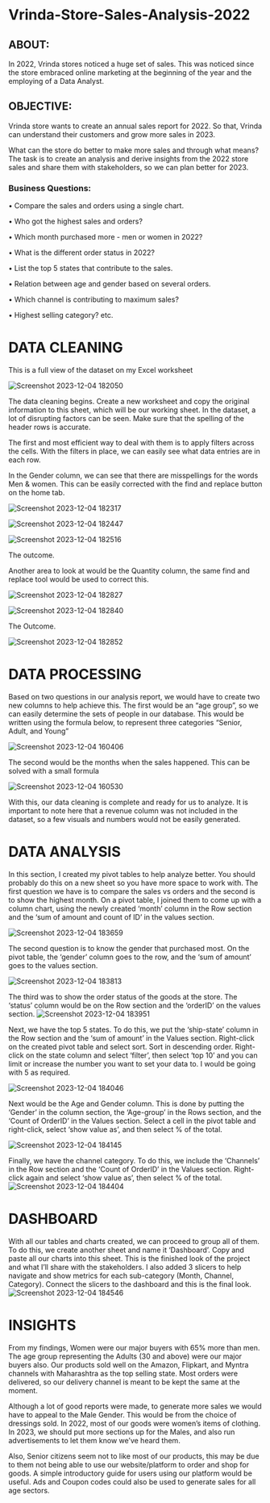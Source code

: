 # Vrinda-Store-Sales-Analysis-2022

## ABOUT:
 In 2022, Vrinda stores noticed a huge set of sales. This was noticed since the store embraced online marketing at the 
 beginning of the year and the employing of a Data Analyst.

## OBJECTIVE:
 Vrinda store wants to create an annual sales report for 2022. So that, Vrinda can understand their customers and grow more sales in 2023.
 
 What can the store do better to make more sales and through what means? The task is to create an analysis and derive insights from the 2022 store sales and share them with stakeholders, so we can plan better for 2023.

### Business Questions:

• Compare the sales and orders using a single chart.
       
• Who got the highest sales and orders?

• Which month purchased more - men or women in 2022?

• What is the different order status in 2022?

• List the top 5 states that contribute to the sales.

• Relation between age and gender based on several orders.

• Which channel is contributing to maximum sales?

• Highest selling category? etc.


# DATA CLEANING

This is a full view of the dataset on my Excel worksheet


![Screenshot 2023-12-04 182050](https://github.com/AnandSheel/Vrinda-Store-Sales-Analysis-2022/assets/149947209/6678aaa9-0cb2-44e0-91f6-3e2493bdac13)



The data cleaning begins. Create a new worksheet and copy the original information to this sheet, which will be our working sheet. In the dataset, a lot of disrupting factors can be seen. Make sure that the spelling of the header rows is accurate.

The first and most efficient way to deal with them is to apply filters across the cells. With the filters in place, we can easily see what data entries are in each row.



In the Gender column, we can see that there are misspellings for the words Men & women. This can be easily corrected with the find and replace button on the home tab.



![Screenshot 2023-12-04 182317](https://github.com/AnandSheel/Vrinda-Store-Sales-Analysis-2022/assets/149947209/1b3e5ebf-fe22-436e-8dcf-666b45176049)

![Screenshot 2023-12-04 182447](https://github.com/AnandSheel/Vrinda-Store-Sales-Analysis-2022/assets/149947209/62cc1c69-832b-4bf4-922f-249f5bdf70b5)

![Screenshot 2023-12-04 182516](https://github.com/AnandSheel/Vrinda-Store-Sales-Analysis-2022/assets/149947209/8cf7c111-a9d7-40e8-ae10-f7bd3239d55e)



The outcome.



Another area to look at would be the Quantity column, the same find and replace tool would be used to correct this.



![Screenshot 2023-12-04 182827](https://github.com/AnandSheel/Vrinda-Store-Sales-Analysis-2022/assets/149947209/75a5bde0-97c5-4cbd-9135-6e513d5ee92a)

![Screenshot 2023-12-04 182840](https://github.com/AnandSheel/Vrinda-Store-Sales-Analysis-2022/assets/149947209/e1189f2b-c186-44bd-b2c3-9ec6d63c8f3a)




The Outcome.



![Screenshot 2023-12-04 182852](https://github.com/AnandSheel/Vrinda-Store-Sales-Analysis-2022/assets/149947209/c95dcfc0-2b94-4579-9496-23610b8320f9)



# DATA PROCESSING

Based on two questions in our analysis report, we would have to create two new columns to help achieve this. The first would be an “age group”, so we can easily determine the sets of people in our database. This would be written using the formula below, to represent three categories “Senior, Adult, and Young”



![Screenshot 2023-12-04 160406](https://github.com/AnandSheel/Vrinda-Store-Sales-Analysis-2022/assets/149947209/81a2aae9-2fa2-487d-b0ff-fe34c2224ee1)




The second would be the months when the sales happened. This can be solved with a small formula



![Screenshot 2023-12-04 160530](https://github.com/AnandSheel/Vrinda-Store-Sales-Analysis-2022/assets/149947209/e7d5f2db-2388-4e0e-b6d8-5f09b07d1f3f)




With this, our data cleaning is complete and ready for us to analyze. It is important to note here that a revenue column was not included in the dataset, so a few visuals and numbers would not be easily generated.


# DATA ANALYSIS


In this section, I created my pivot tables to help analyze better. You should probably do this on a new sheet so you have more space to work with. The first question we have is to compare the sales vs orders and the second is to show the highest month. On a pivot table, I joined them to come up with a column chart, using the newly created ‘month’ column in the Row section and the ‘sum of amount and count of ID’ in the values section.


![Screenshot 2023-12-04 183659](https://github.com/AnandSheel/Vrinda-Store-Sales-Analysis-2022/assets/149947209/c2234284-dec3-4717-a500-830edd18dc89)



The second question is to know the gender that purchased most. On the pivot table, the ‘gender’ column goes to the row, and the ‘sum of amount’ goes to the values section.

![Screenshot 2023-12-04 183813](https://github.com/AnandSheel/Vrinda-Store-Sales-Analysis-2022/assets/149947209/baa9476d-955f-4c6a-8b1a-cf5fdf8a07eb)


The third was to show the order status of the goods at the store. The ‘status’ column would be on the Row section and the ‘orderID’ on the values section.
![Screenshot 2023-12-04 183951](https://github.com/AnandSheel/Vrinda-Store-Sales-Analysis-2022/assets/149947209/93b6c90a-7dfd-4b46-b14d-321fa4ad919f)


Next, we have the top 5 states. To do this, we put the ‘ship-state’ column in the Row section and the ‘sum of amount’ in the Values section. Right-click on the created pivot table and select sort. Sort in descending order. Right-click on the state column and select ‘filter’, then select ‘top 10’ and you can limit or increase the number you want to set your data to. I would be going with 5 as required.


![Screenshot 2023-12-04 184046](https://github.com/AnandSheel/Vrinda-Store-Sales-Analysis-2022/assets/149947209/08b8b4e5-5f0f-43b1-908d-bf28a8c64114)



Next would be the Age and Gender column. This is done by putting the ‘Gender’ in the column section, the ‘Age-group’ in the Rows section, and the ‘Count of OrderID’ in the Values section. Select a cell in the pivot table and right-click, select ‘show value as’, and then select % of the total.


![Screenshot 2023-12-04 184145](https://github.com/AnandSheel/Vrinda-Store-Sales-Analysis-2022/assets/149947209/62b2d95d-f6f8-4209-9ceb-fa23201ccdae)


Finally, we have the channel category. To do this, we include the ‘Channels’ in the Row section and the ‘Count of OrderID’ in the Values section. Right-click again and select ‘show value as’, then select % of the total.
![Screenshot 2023-12-04 184404](https://github.com/AnandSheel/Vrinda-Store-Sales-Analysis-2022/assets/149947209/269a6287-0b3f-463e-bb11-4ee1cb5e2777)



# DASHBOARD

With all our tables and charts created, we can proceed to group all of them. To do this, we create another sheet and name it ‘Dashboard’. Copy and paste all our charts into this sheet. This is the finished look of the project and what I’ll share with the stakeholders. I also added 3 slicers to help navigate and show metrics for each sub-category (Month, Channel, Category). Connect the slicers to the dashboard and this is the final look.
![Screenshot 2023-12-04 184546](https://github.com/AnandSheel/Vrinda-Store-Sales-Analysis-2022/assets/149947209/e4b01ca3-dba4-41bf-8862-566608ae9500)


# INSIGHTS

From my findings, Women were our major buyers with 65% more than men. The age group representing the Adults (30 and above) were our major buyers also. Our products sold well on the Amazon, Flipkart, and Myntra channels with Maharashtra as the top selling state. Most orders were delivered, so our delivery channel is meant to be kept the same at the moment.

Although a lot of good reports were made, to generate more sales we would have to appeal to the Male Gender. This would be from the choice of dressings sold. In 2022, most of our goods were women’s items of clothing. In 2023, we should put more sections up for the Males, and also run advertisements to let them know we’ve heard them.

Also, Senior citizens seem not to like most of our products, this may be due to them not being able to use our website/platform to order and shop for goods. A simple introductory guide for users using our platform would be useful. Ads and Coupon codes could also be used to generate sales for all age sectors.

